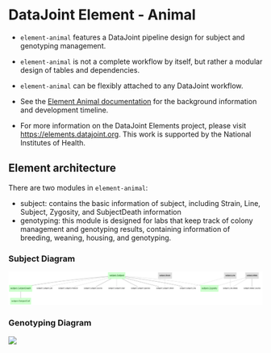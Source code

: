 # DataJoint Element - Animal

+ `element-animal` features a DataJoint pipeline design for subject and genotyping management. 

+ `element-animal` is not a complete workflow by itself, but rather a modular design of tables and dependencies. 

+ `element-animal` can be flexibly attached to any DataJoint workflow.

+ See the [Element Animal documentation](https://elements.datajoint.org/description/animal/) for the background information and development timeline.

+ For more information on the DataJoint Elements project, please visit https://elements.datajoint.org.  This work is supported by the National Institutes of Health.

## Element architecture

There are two modules in `element-animal`:
+ subject: contains the basic information of subject, including Strain, Line, Subject, Zygosity, and SubjectDeath information
+ genotyping: this module is designed for labs that keep track of colony management and genotyping results, containing information of breeding, weaning, housing, and genotyping.

### Subject Diagram

![](https://raw.githubusercontent.com/datajoint/element-animal/main/images/subject_diagram.svg)

### Genotyping Diagram

![](https://raw.githubusercontent.com/datajoint/element-animal/main/images/genotyping_diagram.svg)